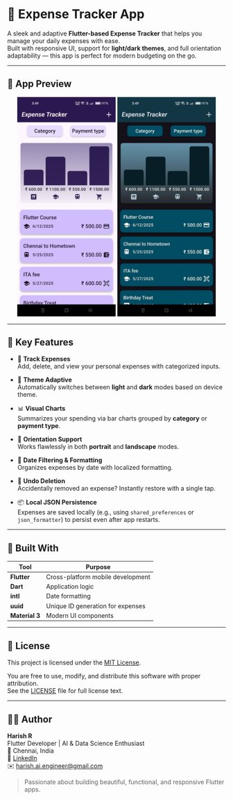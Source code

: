 # 💸 Expense Tracker App

A sleek and adaptive **Flutter-based Expense Tracker** that helps you manage your daily expenses with ease.  
Built with responsive UI, support for **light/dark themes**, and full orientation adaptability — this app is perfect for modern budgeting on the go.

---

## 📱 App Preview

<p align="center">
  <img src="assets/light_mode/photo1.jpg" alt="Light Mode" width="45%" />
  <img src="assets/dark_mode/photo1.jpg" alt="Dark Mode" width="45%" />
</p>

---

## 🌟 Key Features

- 🧾 **Track Expenses**  
  Add, delete, and view your personal expenses with categorized inputs.

- 🌈 **Theme Adaptive**  
  Automatically switches between **light** and **dark** modes based on device theme.

- 📊 **Visual Charts**  
  Summarizes your spending via bar charts grouped by **category** or **payment type**.

- 🧭 **Orientation Support**  
  Works flawlessly in both **portrait** and **landscape** modes.

- 📆 **Date Filtering & Formatting**  
  Organizes expenses by date with localized formatting.

- 🔐 **Undo Deletion**  
  Accidentally removed an expense? Instantly restore with a single tap.

- 📦 **Local JSON Persistence**  
  Expenses are saved locally (e.g., using `shared_preferences` or `json_formatter`) to persist even after app restarts.

---

## 🧰 Built With

| Tool          | Purpose                            |
|---------------|------------------------------------|
| **Flutter**   | Cross-platform mobile development  |
| **Dart**      | Application logic                  |
| **intl**      | Date formatting                    |
| **uuid**      | Unique ID generation for expenses  |
| **Material 3**| Modern UI components               |

---

## 📄 License

This project is licensed under the [MIT License](LICENSE).

You are free to use, modify, and distribute this software with proper attribution.  
See the [LICENSE](LICENSE) file for full license text.

---

## 👨‍💻 Author

**Harish R**  
Flutter Developer | AI & Data Science Enthusiast  
📍 Chennai, India  
🔗 [LinkedIn](www.linkedin.com/in/harish-ai-engineer)  
✉️ harish.ai.engineer@gmail.com

> Passionate about building beautiful, functional, and responsive Flutter apps.

